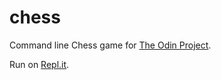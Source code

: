# chess

Command line Chess game for [The Odin Project](https://www.theodinproject.com/paths/full-stack-ruby-on-rails/courses/ruby-programming/lessons/ruby-final-project).

Run on [Repl.it](https://replit.com/@JakeStandley/chess?v=1).
